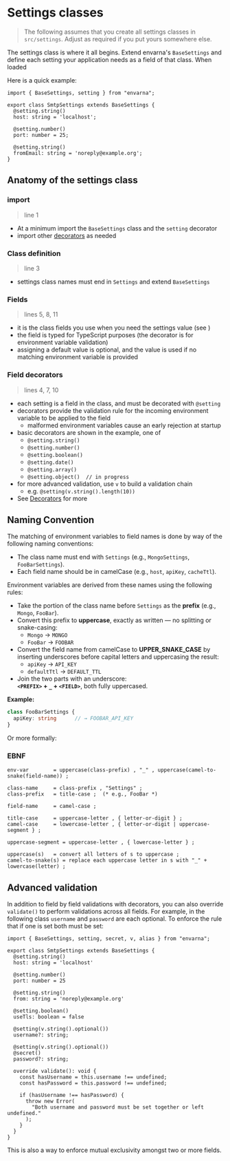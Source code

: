 # Settings classes

> The following assumes that you create all settings classes in `src/settings`. Adjust as required if you put yours somewhere else.

The settings class is where it all begins.  Extend envarna's `BaseSettings` and define each setting your application needs as a field of that class.  When loaded

Here is a quick example:

```typescript:line-numbers
import { BaseSettings, setting } from "envarna";

export class SmtpSettings extends BaseSettings {
  @setting.string()
  host: string = 'localhost';

  @setting.number()
  port: number = 25;

  @setting.string()
  fromEmail: string = 'noreply@example.org';
}
```

## Anatomy of the settings class
### import
> line 1
* At a minimum import the `BaseSettings` class and the `setting` decorator
* import other [decorators](decorators) as needed

### Class definition
> line 3
* settings class names must end in `Settings` and extend `BaseSettings`

### Fields
> lines 5, 8, 11
* it is the class fields you use when you need the settings value (see )
* the field is typed for TypeScript purposes (the decorator is for environment variable validation)
* assigning a default value is optional, and the value is used if no matching environment variable is provided
 
### Field decorators
> lines 4, 7, 10
* each setting is a field in the class, and must be decorated with `@setting`
* decorators provide the validation rule for the incoming environment variable to be applied to the field
  * malformed environment variables cause an early rejection at startup
* basic decorators are shown in the example, one of
  * `@setting.string()`
  * `@setting.number()`
  * `@setting.boolean()`
  * `@setting.date()`
  * `@setting.array()`
  * `@setting.object()  // in progress`
* for more advanced validation, use `v` to build a validation chain
  * e.g. `@setting(v.string().length(10))`
* See [Decorators](decorators) for more


## Naming Convention
The matching of environment variables to field names is done by way of the following naming conventions: 
* The class name must end with `Settings` (e.g., `MongoSettings`, `FooBarSettings`).
* Each field name should be in camelCase (e.g., `host`, `apiKey`, `cacheTtl`).

Environment variables are derived from these names using the following rules:

- Take the portion of the class name before `Settings` as the **prefix** (e.g., `Mongo`, `FooBar`).
- Convert this prefix to **uppercase**, exactly as written — no splitting or snake-casing:
  - `Mongo` → `MONGO`
  - `FooBar` → `FOOBAR`
- Convert the field name from camelCase to **UPPER_SNAKE_CASE** by inserting underscores before capital letters and uppercasing the result:
  - `apiKey` → `API_KEY`
  - `defaultTtl` → `DEFAULT_TTL`
- Join the two parts with an underscore:  
  **`<PREFIX>` + `_` + `<FIELD>`**, both fully uppercased.

**Example:**

```ts
class FooBarSettings {
  apiKey: string      // → FOOBAR_API_KEY
}
```

Or more formally:
### EBNF
```plaintext
env-var        = uppercase(class-prefix) , "_" , uppercase(camel-to-snake(field-name)) ;

class-name     = class-prefix , "Settings" ;
class-prefix   = title-case ;  (* e.g., FooBar *)

field-name     = camel-case ;

title-case     = uppercase-letter , { letter-or-digit } ;
camel-case     = lowercase-letter , { letter-or-digit | uppercase-segment } ;

uppercase-segment = uppercase-letter , { lowercase-letter } ;

uppercase(s)   = convert all letters of s to uppercase ;
camel-to-snake(s) = replace each uppercase letter in s with "_" + lowercase(letter) ;
```

## Advanced validation
In addition to field by field validations with decorators, you can also override `validate()` to perform validations across all fields.  For example, in the following class `username` and `password` are each optional.  To enforce the rule that if one is set both must be set:

```typescript{23-32}
import { BaseSettings, setting, secret, v, alias } from "envarna";

export class SmtpSettings extends BaseSettings {
  @setting.string()
  host: string = 'localhost'

  @setting.number()
  port: number = 25

  @setting.string()
  from: string = 'noreply@example.org'

  @setting.boolean()
  useTls: boolean = false

  @setting(v.string().optional())
  username?: string;

  @setting(v.string().optional())
  @secret()
  password?: string;

  override validate(): void {
    const hasUsername = this.username !== undefined;
    const hasPassword = this.password !== undefined;

    if (hasUsername !== hasPassword) {
      throw new Error(
        "Both username and password must be set together or left undefined."
      );
    }
  }  
}
```

This is also a way to enforce mutual exclusivity amongst two or more fields.
